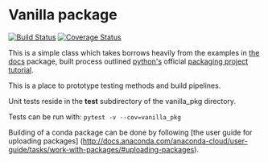 # Vanilla package
[![Build Status](https://travis-ci.org/Feralo/vanilla_pkg.svg?branch=master)](https://travis-ci.org/Feralo/vanilla_pkg)
[![Coverage Status](https://coveralls.io/repos/github/Feralo/vanilla_pkg/badge.svg?branch=master)](https://coveralls.io/github/Feralo/vanilla_pkg?branch=master)


This is a simple class which takes borrows heavily from the examples in [the docs](https://docs.python.org/3/tutorial/classes.html) package, built process outlined [python's](https://python.org) official [packaging project tutorial](https://packaging.python.org/tutorials/packaging-projects/).

This is a place to prototype testing methods and build pipelines.

Unit tests reside in the **test** subdirectory of the vanilla_pkg directory. 

Tests can be run with:
     `pytest -v --cov=vanilla_pkg`

Building of a conda package can be done by following [the user guide for uploading packages] (http://docs.anaconda.com/anaconda-cloud/user-guide/tasks/work-with-packages/#uploading-packages).
